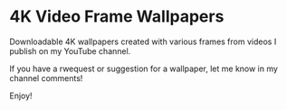 # 4K Video Frame Wallpapers

Downloadable 4K wallpapers created with various frames from videos I publish on my YouTube channel.

If you have a rwequest or suggestion for a wallpaper, let me know in my channel comments!

Enjoy!
